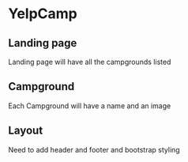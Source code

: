 # YelpCamp

## Landing page

Landing page will have all the campgrounds listed

## Campground

Each Campground will have a name and an image

## Layout

Need to add header and footer and bootstrap styling